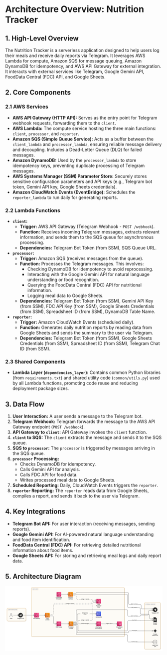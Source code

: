 # Architecture Overview: Nutrition Tracker


## 1. High-Level Overview

The Nutrition Tracker is a serverless application designed to help users log their meals and receive daily reports via Telegram. It leverages AWS Lambda for compute, Amazon SQS for message queuing, Amazon DynamoDB for idempotency, and AWS API Gateway for external integration. It interacts with external services like Telegram, Google Gemini API, FoodData Central (FDC) API, and Google Sheets.

## 2. Core Components

### 2.1 AWS Services

*   **AWS API Gateway (HTTP API):** Serves as the entry point for Telegram webhook requests, forwarding them to the `client`.
*   **AWS Lambda:** The compute service hosting the three main functions: `client`, `processor`, and `reporter`.
*   **Amazon SQS (Simple Queue Service):** Acts as a buffer between the `client_lambda` and `processor_lambda`, ensuring reliable message delivery and decoupling. Includes a Dead-Letter Queue (DLQ) for failed messages.
*   **Amazon DynamoDB:** Used by the `processor_lambda` to store idempotency keys, preventing duplicate processing of Telegram messages.
*   **AWS Systems Manager (SSM) Parameter Store:** Securely stores sensitive configuration parameters and API keys (e.g., Telegram bot token, Gemini API key, Google Sheets credentials).
*   **Amazon CloudWatch Events (EventBridge):** Schedules the `reporter_lambda` to run daily for generating reports.

### 2.2 Lambda Functions

*   **`client`:**
    *   **Trigger:** AWS API Gateway (Telegram Webhook - `POST /webhook`).
    *   **Function:** Receives incoming Telegram messages, extracts relevant information, and sends them to the SQS queue for asynchronous processing.
    *   **Dependencies:** Telegram Bot Token (from SSM), SQS Queue URL.
*   **`processor`:**
    *   **Trigger:** Amazon SQS (receives messages from the queue).
    *   **Function:** Processes the Telegram messages. This involves:
        *   Checking DynamoDB for idempotency to avoid reprocessing.
        *   Interacting with the Google Gemini API for natural language understanding or food recognition.
        *   Querying the FoodData Central (FDC) API for nutritional information.
        *   Logging meal data to Google Sheets.
    *   **Dependencies:** Telegram Bot Token (from SSM), Gemini API Key (from SSM), FDC API Key (from SSM), Google Sheets Credentials (from SSM), Spreadsheet ID (from SSM), DynamoDB Table Name.
*   **`reporter`:**
    *   **Trigger:** Amazon CloudWatch Events (scheduled daily).
    *   **Function:** Generates daily nutrition reports by reading data from Google Sheets and sends the summary to the user via Telegram.
    *   **Dependencies:** Telegram Bot Token (from SSM), Google Sheets Credentials (from SSM), Spreadsheet ID (from SSM), Telegram Chat ID (from SSM).

### 2.3 Shared Components

*   **Lambda Layer (`dependencies_layer`):** Contains common Python libraries (from `requirements.txt`) and shared utility code (`common/utils.py`) used by all Lambda functions, promoting code reuse and reducing deployment package sizes.

## 3. Data Flow

1.  **User Interaction:** A user sends a message to the Telegram bot.
2.  **Telegram Webhook:** Telegram forwards the message to the AWS API Gateway endpoint (`POST /webhook`).
3.  **API Gateway to `client`:** API Gateway invokes the `client` function.
4.  **`client` to SQS:** The `client` extracts the message and sends it to the SQS queue.
5.  **SQS to `processor`:** The `processor` is triggered by messages arriving in the SQS queue.
6.  **`processor` Processing:**
    *   Checks DynamoDB for idempotency.
    *   Calls Gemini API for analysis.
    *   Calls FDC API for food data.
    *   Writes processed meal data to Google Sheets.
7.  **Scheduled Reporting:** Daily, CloudWatch Events triggers the `reporter`.
8.  **`reporter` Reporting:** The `reporter` reads data from Google Sheets, compiles a report, and sends it back to the user via Telegram.

## 4. Key Integrations

*   **Telegram Bot API:** For user interaction (receiving messages, sending reports).
*   **Google Gemini API:** For AI-powered natural language understanding and food item identification.
*   **FoodData Central (FDC) API:** For retrieving detailed nutritional information about food items.
*   **Google Sheets API:** For storing and retrieving meal logs and daily report data.

## 5. Architecture Diagram

![AI Nutrition Tracker Architecture Diagram](./images/architecture_diagram.png)